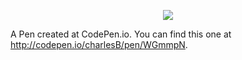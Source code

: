 <p align="center">
  <img src="https://github.com/charlesBak/Google-Chrome-Simon-Gamejs/blob/master/img/simon1.JPG">
</p>


A Pen created at CodePen.io. You can find this one at http://codepen.io/charlesB/pen/WGmmpN.

 
